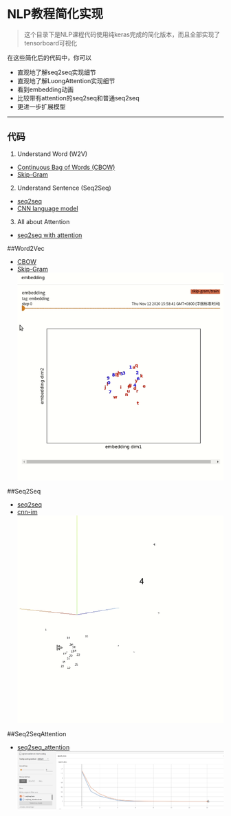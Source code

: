 # NLP教程简化实现

>这个目录下是NLP课程代码使用纯keras完成的简化版本，而且全部实现了tensorboard可视化

在这些简化后的代码中，你可以
* 直观地了解seq2seq实现细节
* 直观地了解LuongAttention实现细节
* 看到embedding动画
* 比较带有attention的seq2seq和普通seq2seq
* 更进一步扩展模型

-----

## 代码
1. Understand Word (W2V)
  - [Continuous Bag of Words (CBOW)](#Word2Vec)
  - [Skip-Gram](#Word2Vec)
2. Understand Sentence (Seq2Seq)
  - [seq2seq](#Seq2Seq)
  - [CNN language model](#CNNLanguageModel)
3. All about Attention
  - [seq2seq with attention](#Seq2SeqAttention)
  
##Word2Vec
* [CBOW](CBOW.py)
* [Skip-Gram](skip-gram.py)
![](./imgs/skip-gram.gif)

##Seq2Seq
* [seq2seq](seq2seq.py)
* [cnn-im](cnn-lm.py)
![月份和数字聚在一起，而符号则分散开](./imgs/seq2seq-embedding.gif)

##Seq2SeqAttention
* [seq2seq_attention](seq2seq_attention.py)
![](./imgs/attention.gif)